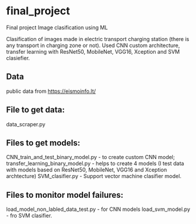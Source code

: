 # final_project
Final project Image clasification using ML

Clasification of images made in electric transport charging station (there is any transport in charging zone or not).
Used CNN custom architecture, transfer learning with ResNet50, MobileNet, VGG16, Xception and SVM clasiefier.

## Data
public data from https://eismoinfo.lt/

## File to get data:
data_scraper.py

## Files to get models:
CNN_train_and_test_binary_model.py - to create custom CNN model;
transfer_learning_binary_model.py - helps to create 4 models (I test data with models based on ResNet50, MobileNet, VGG16 and Xception archtecture)
SVM_clasifier.py - Support vector machine clasifier model.

## Files to monitor model failures:
load_model_non_labled_data_test.py - for CNN models
load_svm_model.py - fro SVM clasifier.



